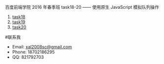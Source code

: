 百度前端学院 2016 年春季班 task18-20 —— 使用原生 JavaScript 模拟队列操作

1. [task18](https://github.com/nitta-honoka/BaiduIFE-Task18-21-JSQueue/tree/master/task18)
2. [task19](https://github.com/nitta-honoka/BaiduIFE-Task18-21-JSQueue/tree/master/task19)
3. [task20](https://github.com/nitta-honoka/BaiduIFE-Task18-21-JSQueue/tree/master/task20)

#联系我

- Email: xal2008sc@gmail.com
- Phone: 18702186295
- QQ: 821792703

